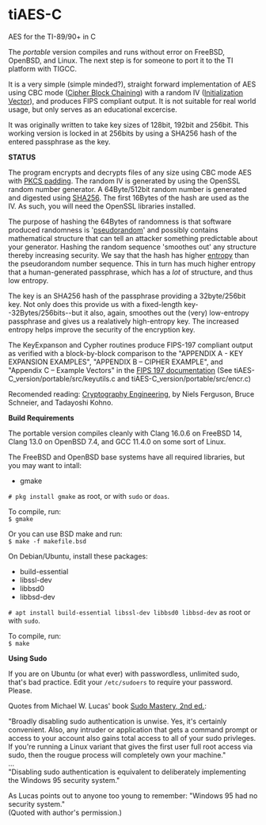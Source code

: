 # tiAES-C
AES for the TI-89/90+ in C  

The _portable_ version compiles and runs without error on FreeBSD, OpenBSD, and Linux. The next step is for someone to port it to the TI platform with TIGCC.  

It is a very simple (simple minded?), straight forward implementation of AES using CBC mode ([Cipher Block Chaining](https://en.wikipedia.org/wiki/Block_cipher_mode_of_operation#Cipher_block_chaining_(CBC))) with a random IV ([Initialization Vector](https://en.wikipedia.org/wiki/Block_cipher_mode_of_operation#Initialization_vector_(IV))), and produces FIPS compliant output. It is not suitable for real world usage, but only serves as an educational excercise.  

It was originally written to take key sizes of 128bit, 192bit and 256bit. This working version is locked in at 256bits by using a SHA256 hash of the entered passphrase as the key.  

__STATUS__  

The program encrypts and decrypts files of any size using CBC mode AES with [PKCS padding](https://www.ibm.com/docs/en/zos/3.1.0?topic=rules-pkcs-padding-method). The random IV is generated by using the OpenSSL random number generator. A 64Byte/512bit random number is generated and digested using [SHA256](https://en.wikipedia.org/wiki/SHA-2). The first 16Bytes of the hash are used as the IV. As such, you will need the OpenSSL libraries installed.   

The purpose of hashing the 64Bytes of randomness is that software produced randomness is '[pseudorandom](https://en.wikipedia.org/wiki/Pseudorandomness)' and possibly contains mathematical structure that can tell an attacker something predictable about your generator. Hashing the random sequence 'smoothes out' any structure thereby increasing security. We say that the hash has higher [entropy](https://en.wikipedia.org/wiki/Entropy_(information_theory)#Limitations_of_entropy_in_cryptography) than the pseudorandom number sequence. This in turn has much higher entropy that a human-generated passphrase, which has a _lot_ of structure, and thus low entropy.  

The key is an SHA256 hash of the passphrase providing a 32byte/256bit key. Not only does this provide us with a fixed-length key--32Bytes/256bits--but it also, again, smoothes out the (very) low-entropy passphrase and gives us a realatively high-entropy key. The increased entropy helps improve the security of the encryption key.  

The KeyExpanson and Cypher routines produce FIPS-197 compliant output as verified with a block-by-block comparison to the "APPENDIX A - KEY EXPANSION EXAMPLES", "APPENDIX B – CIPHER EXAMPLE", and "Appendix C – Example Vectors"  in the [FIPS 197 documentation](https://csrc.nist.gov/files/pubs/fips/197/final/docs/fips-197.pdf)  (See tiAES-C_version/portable/src/keyutils.c and tiAES-C_version/portable/src/encr.c)  

Recomended reading: [Cryptography Engineering](https://www.schneier.com/books/cryptography-engineering/), by Niels Ferguson, Bruce Schneier, and Tadayoshi Kohno.

__Build Requirements__  

The portable version compiles cleanly with Clang 16.0.6 on FreeBSD 14, Clang 13.0 on OpenBSD 7.4, and GCC 11.4.0 on some sort of Linux.  

The FreeBSD and OpenBSD base systems have all required libraries, but you may want to intall:  
+ gmake  

`# pkg install gmake` as root, or with `sudo` or `doas`.  

To compile, run:  
`$ gmake`  

Or you can use BSD make and run:  
`$ make -f makefile.bsd`  

On Debian/Ubuntu, install these packages:  
+ build-essential 
+ libssl-dev
+ libbsd0
+ libbsd-dev  

`# apt install build-essential libssl-dev libbsd0 libbsd-dev` as root or with `sudo`.  

To compile, run:  
`$ make`  

__Using Sudo__  

If you are on Ubuntu (or what ever) with passwordless, unlimited sudo, that's bad practice. Edit your `/etc/sudoers` to require your password. Please.  
  
Quotes from Michael W. Lucas' book [Sudo Mastery, 2nd ed.](https://mwl.io/nonfiction/tools#sudo2):  

  "Broadly disabling sudo authentication is unwise. Yes, it's certainly convenient. Also, any intruder or application that gets a command prompt or access to your account also gains total access to all of your sudo privleges. If you're running a Linux variant that gives the first user full root access via sudo, then the rougue process will completely own your machine."  
...  
"Disabling sudo authentication is equivalent to deliberately implementing the Windows 95 security system."  

As Lucas points out to anyone too young to remember: "Windows 95 had no security system."  
(Quoted with author's permission.)  

